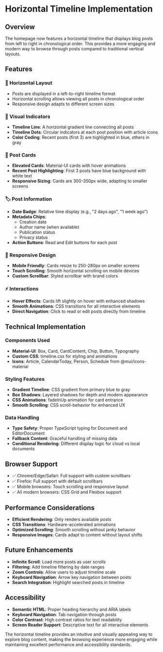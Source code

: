 # Horizontal Timeline Implementation

## Overview
The homepage now features a horizontal timeline that displays blog posts from left to right in chronological order. This provides a more engaging and modern way to browse through posts compared to traditional vertical layouts.

## Features

### 📏 Horizontal Layout
- Posts are displayed in a left-to-right timeline format
- Horizontal scrolling allows viewing all posts in chronological order
- Responsive design adapts to different screen sizes

### 🎯 Visual Indicators
- **Timeline Line**: A horizontal gradient line connecting all posts
- **Timeline Dots**: Circular indicators at each post position with article icons
- **Color Coding**: Recent posts (first 3) are highlighted in blue, others in gray

### 🎨 Post Cards
- **Elevated Cards**: Material-UI cards with hover animations
- **Recent Post Highlighting**: First 3 posts have blue background with white text
- **Responsive Sizing**: Cards are 300-350px wide, adapting to smaller screens

### 🏷️ Post Information
- **Date Badge**: Relative time display (e.g., "2 days ago", "1 week ago")
- **Metadata Chips**: 
  - Creation date
  - Author name (when available)
  - Publication status
  - Privacy status
- **Action Buttons**: Read and Edit buttons for each post

### 📱 Responsive Design
- **Mobile Friendly**: Cards resize to 250-280px on smaller screens
- **Touch Scrolling**: Smooth horizontal scrolling on mobile devices
- **Custom Scrollbar**: Styled scrollbar with brand colors

### ⚡ Interactions
- **Hover Effects**: Cards lift slightly on hover with enhanced shadows
- **Smooth Animations**: CSS transitions for all interactive elements
- **Direct Navigation**: Click to read or edit posts directly from timeline

## Technical Implementation

### Components Used
- **Material-UI**: Box, Card, CardContent, Chip, Button, Typography
- **Custom CSS**: timeline.css for styling and animations
- **Icons**: Article, CalendarToday, Person, Schedule from @mui/icons-material

### Styling Features
- **Gradient Timeline**: CSS gradient from primary blue to gray
- **Box Shadows**: Layered shadows for depth and modern appearance
- **CSS Animations**: fadeInUp animation for card entrance
- **Smooth Scrolling**: CSS scroll-behavior for enhanced UX

### Data Handling
- **Type Safety**: Proper TypeScript typing for Document and EditorDocument
- **Fallback Content**: Graceful handling of missing data
- **Conditional Rendering**: Different display logic for cloud vs local documents

## Browser Support
- ✅ Chrome/Edge/Safari: Full support with custom scrollbars
- ✅ Firefox: Full support with default scrollbars
- ✅ Mobile browsers: Touch scrolling and responsive layout
- ✅ All modern browsers: CSS Grid and Flexbox support

## Performance Considerations
- **Efficient Rendering**: Only renders available posts
- **CSS Transitions**: Hardware-accelerated animations
- **Optimized Scrolling**: Smooth scrolling without janky behavior
- **Responsive Images**: Cards adapt to content without layout shifts

## Future Enhancements
- **Infinite Scroll**: Load more posts as user scrolls
- **Filtering**: Add timeline filtering by date ranges
- **Zoom Controls**: Allow users to adjust timeline scale
- **Keyboard Navigation**: Arrow key navigation between posts
- **Search Integration**: Highlight searched posts in timeline

## Accessibility
- **Semantic HTML**: Proper heading hierarchy and ARIA labels
- **Keyboard Navigation**: Tab navigation through posts
- **Color Contrast**: High contrast ratios for text readability
- **Screen Reader Support**: Descriptive text for all interactive elements

The horizontal timeline provides an intuitive and visually appealing way to explore blog content, making the browsing experience more engaging while maintaining excellent performance and accessibility standards.
